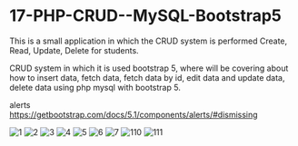 # 17-PHP-CRUD--MySQL-Bootstrap5
This is a small application in which the CRUD system is performed Create, Read, Update, Delete for students. <br>

CRUD system in which it is used bootstrap 5, where will be covering about how to insert data, fetch data, fetch data by id, edit data and update data, delete data using php mysql with bootstrap 5.  <br>

alerts <br>
https://getbootstrap.com/docs/5.1/components/alerts/#dismissing   <br>

![1](https://user-images.githubusercontent.com/56784702/219748857-6b626af7-0f7e-4f6b-9f06-d6768f5473ab.png)
![2](https://user-images.githubusercontent.com/56784702/219748872-07ab2c61-6339-40b3-a899-d93138529d6c.png)
![3](https://user-images.githubusercontent.com/56784702/219748878-5be2b00e-f700-4048-8133-c3939d28fb17.png)
![4](https://user-images.githubusercontent.com/56784702/219748885-0a89adb6-3ebc-4138-be32-a93f696dc723.png)
![5](https://user-images.githubusercontent.com/56784702/219748908-1510a738-ce91-4f38-921b-14bb38fd8bbd.png)
![6](https://user-images.githubusercontent.com/56784702/219748917-9147216a-19fa-4190-8a5d-ba522f7f6d9f.png)
![7](https://user-images.githubusercontent.com/56784702/219748934-cb78b8da-d8bc-45cd-86bd-4fe9539a276d.png)
![110](https://user-images.githubusercontent.com/56784702/219748947-aef770d3-4bab-4351-b07e-a669a8ebb28f.png)
![111](https://user-images.githubusercontent.com/56784702/219748972-6fc9caa5-21f9-4e58-9480-6bcccd6b82c3.png)

